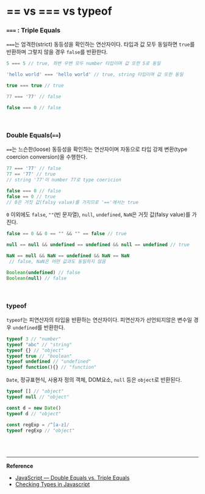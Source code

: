 # ==  vs  ===  vs  typeof

### `===` : Triple Equals

`===`는 엄격한(strict) 동등성을 확인하는 연산자이다. 타입과 값 모두 동일하면 `true`를 반환하며 그렇지 않을 경우 `false`를 반환한다.

```javascript
5 === 5 // true, 좌변 우변 모두 number 타입이며 값 또한 5로 동일

'hello world' === 'hello world' // true, string 타입이며 값 또한 동일

true === true // true 
```

```javascript
77 === '77' // false

false === 0 // false
```

<br>

### Double Equals(`==`)

`==`는 느슨한(loose) 동등성을 확인하는 연산자이며 자동으로 타입 강제 변환(type coercion conversion)을 수행한다.

```javascript
77 === '77' // false
77 == '77' // true
// string '77'이 number 77로 type coericion
```

```javascript
false === 0 // false 
false == 0 // true
// 0은 거짓 값(falsy value)를 가지므로 '=='에서는 true
```

`0` 이외에도 `false`, `""`(빈 문자열), `null`, `undefined`, `NaN`은 거짓 값(falsy value)를 가진다.

```javascript
false == 0 && 0 == "" && "" == false // true

null == null && undefined == undefined && null == undefined // true

NaN == null && NaN == undefined && NaN == NaN
 // false, NaN은 어떤 값과도 동일하지 않음

Boolean(undefined) // false
Boolean(null) // false
```

<br>

### typeof

`typeof`는 피연산자의 타입을 반환하는 연산자이다. 피연산자가 선언되지않은 변수일 경우 `undefined`를 반환한다.

```javascript
typeof 3 // "number"
typeof "abc" // "string"	
typeof {} // "object"
typeof true // "boolean"
typeof undefined // "undefined"
typeof function(){} // "function"
```

`Date`, 정규표현식, 사용자 정의 객체, DOM요소, `null` 등은 `object`로 반환된다.

```javascript
typeof [] // "object"
typeof null // "object"

const d = new Date()
typeof d // "object"

const regExp = /^[a-z]/
typeof regExp // "object"
```

<br>

<br>


------

**Reference**

- [JavaScript — Double Equals vs. Triple Equals](https://codeburst.io/javascript-double-equals-vs-triple-equals-61d4ce5a121a)
- [Checking Types in Javascript](http://tobyho.com/2011/01/28/checking-types-in-javascript/)

  